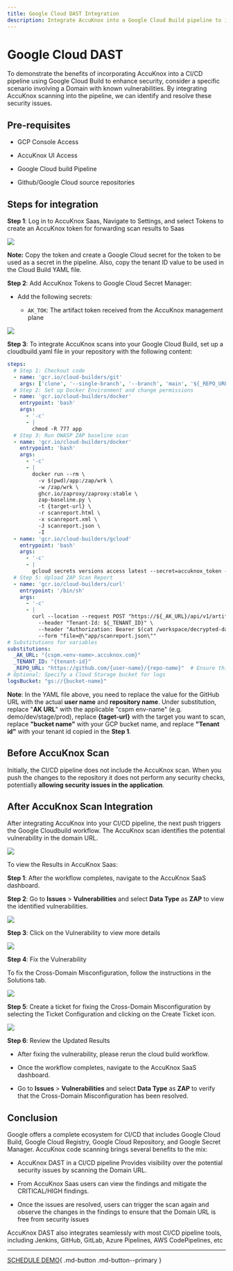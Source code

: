 ```yaml
---
title: Google Cloud DAST Integration
description: Integrate AccuKnox into a Google Cloud Build pipeline to identify and remediate vulnerabilities in web applications. Below, we compare the state of the pipeline before and after integrating AccuKnox, highlighting the security improvements.
---
```


# Google Cloud DAST

To demonstrate the benefits of incorporating AccuKnox into a CI/CD pipeline using Google Cloud Build to enhance security, consider a specific scenario involving a Domain with known vulnerabilities. By integrating AccuKnox scanning into the pipeline, we can identify and resolve these security issues.

## **Pre-requisites**

- GCP Console Access

- AccuKnox UI Access

- Google Cloud build Pipeline

- Github/Google Cloud source repositories

## **Steps for integration**

**Step 1**: Log in to AccuKnox Saas, Navigate to Settings, and select Tokens to create an AccuKnox token for forwarding scan results to Saas

![](images/google-build/token-creation.png)

**Note:** Copy the token and create a Google Cloud secret for the token to be used as a secret in the pipeline. Also, copy the tenant ID value to be used in the Cloud Build YAML file.

**Step 2**: Add AccuKnox Tokens to Google Cloud Secret Manager:

- Add the following secrets:

    + ```AK_TOK```: The artifact token received from the AccuKnox management plane

![](images/google-build/add-token.png)

**Step 3**: To integrate AccuKnox scans into your Google Cloud Build, set up a cloudbuild.yaml file in your repository with the following content:

```yaml
steps:
  # Step 1: Checkout code
  - name: 'gcr.io/cloud-builders/git'
    args: ['clone', '--single-branch', '--branch', 'main', '${_REPO_URL}', 'app']
  # Step 2: Set up Docker Environment and change permissions
  - name: 'gcr.io/cloud-builders/docker'
    entrypoint: 'bash'
    args:
      - '-c'
      - |
        chmod -R 777 app
  # Step 3: Run OWASP ZAP baseline scan
  - name: 'gcr.io/cloud-builders/docker'
    entrypoint: 'bash'
    args:
      - '-c'
      - |
        docker run --rm \
          -v $(pwd)/app:/zap/wrk \
          -w /zap/wrk \
          ghcr.io/zaproxy/zaproxy:stable \
          zap-baseline.py \
          -t {target-url} \
          -r scanreport.html \
          -x scanreport.xml \
          -J scanreport.json \
          -I
  - name: 'gcr.io/cloud-builders/gcloud'
    entrypoint: 'bash'
    args:
      - '-c'
      - |
        gcloud secrets versions access latest --secret=accuknox_token --format='get(payload.data)' | tr '_-' '/+' | base64 -d > /workspace/decrypted-data.txt
  # Step 5: Upload ZAP Scan Report
  - name: 'gcr.io/cloud-builders/curl'
    entrypoint: '/bin/sh'
    args:
      - '-c'
      - |
        curl --location --request POST "https://${_AK_URL}/api/v1/artifact/?tenant_id=${_TENANT_ID}&data_type=ZAP&save_to_s3=false" \
          --header "Tenant-Id: ${_TENANT_ID}" \
          --header "Authorization: Bearer $(cat /workspace/decrypted-data.txt)" \
          --form "file=@\"app/scanreport.json\""
# Substitutions for variables
substitutions:
  _AK_URL: "{cspm.<env-name>.accuknox.com}"
  _TENANT_ID: "{tenant-id}"
  _REPO_URL: "https://github.com/{user-name}/{repo-name}"  # Ensure this starts with http:// or https://
# Optional: Specify a Cloud Storage bucket for logs
logsBucket: "gs://{bucket-name}"
```

**Note**: In the YAML file above, you need to replace the value for the GitHub URL with the actual **user name** and **repository name**. Under substitution, replace "**AK URL**" with the applicable "cspm env-name" (e.g. demo/dev/stage/prod), replace **{taget-url}** with the target you want to scan, replace **"bucket name"** with your GCP bucket name, and replace **"Tenant id"** with your tenant id copied in the **Step 1**.

## **Before AccuKnox Scan**

Initially, the CI/CD pipeline does not include the AccuKnox scan. When you push the changes to the repository it does not perform any security checks, potentially **allowing security issues in the application**.

## **After AccuKnox Scan Integration**

After integrating AccuKnox into your CI/CD pipeline, the next push triggers the Google Cloudbuild workflow. The AccuKnox scan identifies the potential vulnerability in the domain URL.

![](images/google-build/build-dast.png)

To view the Results in AccuKnox Saas:

**Step 1**: After the workflow completes, navigate to the AccuKnox SaaS dashboard.

**Step 2**: Go to **Issues** > **Vulnerabilities** and select **Data Type** as **ZAP** to view the identified vulnerabilities.

![](images/google-build/dast-results.png)

**Step 3**: Click on the Vulnerability to view more details

![](images/google-build/cx-misconf.png)

**Step 4**: Fix the Vulnerability

To fix the Cross-Domain Misconfiguration, follow the instructions in the Solutions tab.

![](images/google-build/cx-sol.png)

**Step 5**: Create a ticket for fixing the Cross-Domain Misconfiguration by selecting the Ticket Configuration and clicking on the Create Ticket icon.

![](images/google-build/ticket-dast.png)

**Step 6**: Review the Updated Results

- After fixing the vulnerability, please rerun the cloud build workflow.

- Once the workflow completes, navigate to the AccuKnox SaaS dashboard.

- Go to **Issues** > **Vulnerabilities** and select **Data Type** as **ZAP** to verify that the Cross-Domain Misconfiguration has been resolved.

## **Conclusion**

Google offers a complete ecosystem for CI/CD that includes Google Cloud Build, Google Cloud Registry, Google Cloud Repository, and Google Secret Manager. AccuKnox code scanning brings several benefits to the mix:

- AccuKnox DAST in a CI/CD pipeline Provides visibility over the potential security issues by scanning the Domain URL.

- From AccuKnox Saas users can view the findings and mitigate the CRITICAL/HIGH findings.

- Once the issues are resolved, users can trigger the scan again and observe the changes in the findings to ensure that the Domain URL is free from security issues

AccuKnox DAST also integrates seamlessly with most CI/CD pipeline tools, including Jenkins, GitHub, GitLab, Azure Pipelines, AWS CodePipelines, etc

- - -
[SCHEDULE DEMO](https://www.accuknox.com/contact-us){ .md-button .md-button--primary }